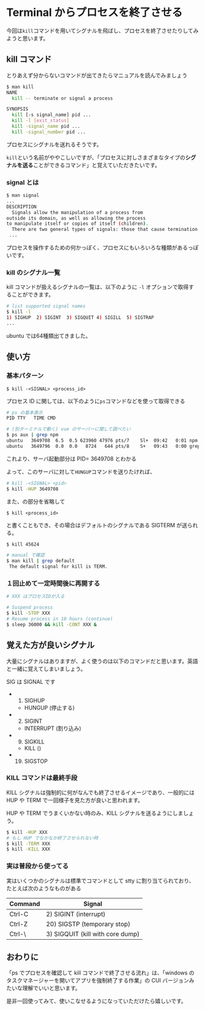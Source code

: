 # Terminal からプロセスを終了させる
今回は`kill`コマンドを用いてシグナルを飛ばし、プロセスを終了させたりしてみようと思います。

## kill コマンド
とりあえず分からないコマンドが出てきたらマニュアルを読んでみましょう

```sh
$ man kill
NAME
  kill -- terminate or signal a process

SYNOPSIS
  kill [-s signal_name] pid ...
  kill -l [exit_status]
  kill -signal_name pid ...
  kill -signal_number pid ...
```

プロセスにシグナルを送れるそうです。

`kill`という名前がややこしいですが、「プロセスに対しさまざまなタイプの**シグナルを送る**ことができるコマンド」と覚えていただきたいです。

### signal とは
```sh
$ man signal
...
DESCRIPTION
  Signals allow the manipulation of a process from 
outside its domain, as well as allowing the process 
to manipulate itself or copies of itself (children).
  There are two general types of signals: those that cause termination of a process and those that do not.
 ...
```

プロセスを操作するための何かっぽく、プロセスにもいろいろな種類があるっぽいです。

### kill のシグナル一覧
kill コマンドが扱えるシグナルの一覧は、以下のように `-l` オプションで取得することができます。

```sh
# list supported signal names
$ kill -l
1) SIGHUP  2) SIGINT  3) SIGQUIT 4) SIGILL  5) SIGTRAP
...
```

ubuntu では64種類出てきました。

## 使い方

### 基本パターン
`$ kill -<SIGNAL> <process_id>`

プロセス ID に関しては、以下のように`ps`コマンドなどを使って取得できる

```sh
# ps の基本表示
PID TTY   TIME CMD

# (別ターミナルで動く) vue のサーバーに関して調べたい
$ ps aux | grep npm
ubuntu   3649708  6.5  0.5 623960 47976 pts/7    Sl+  09:42   0:01 npm run serve
ubuntu   3649796  0.0  0.0   8724   644 pts/8    S+   09:43   0:00 grep --color=auto npm
```

これより、サーバ起動部分は PID= 3649708 とわかる

よって、このサーバに対して`HUNGUP`コマンドを送りたければ、

```sh
# kill -<SIGNAL> <pid>
$ kill -HUP 3649708
```

また、<SIGNAL>の部分を省略して

`$ kill <process_id>`

と書くこともでき、その場合はデフォルトのシグナルである SIGTERM が送られる。

```sh
$ kill 45624

# manual で確認
$ man kill | grep default
 The default signal for kill is TERM.
```

### １回止めて一定時間後に再開する
```sh
# XXX はプロセスIDが入る

# Suspend process
$ kill -STOP XXX
# Resume process in 10 hours (continue)
$ sleep 36000 && kill -CONT XXX &
```

## 覚えた方が良いシグナル
大量にシグナルはありますが、よく使うのは以下のコマンドだと思います。英語と一緒に覚えてしまいましょう。

SIG は SIGNAL です

- 1) SIGHUP
  - HUNGUP (停止する)
- 2) SIGINT 
  - INTERRUPT (割り込み)
- 9) SIGKILL
  - KILL ()
- 19) SIGSTOP 

### KILL コマンドは最終手段
KILL シグナルは強制的に何がなんでも終了させるイメージであり、一般的には HUP や TERM で一回様子を見た方が良いと思われます。

HUP や TERM でうまくいかない時のみ、KILL シグナルを送るようにしましょう。

```sh
$ kill -HUP XXX
# もし HUP でなかなか終了させられない時
$ kill -TERM XXX
$ kill -KILL XXX
```

### 実は普段から使ってる
実はいくつかのシグナルは標準でコマンドとして stty に割り当てられており、たとえば次のようなものがある

| Command | Signal |
| --- | --- |
| Ctrl-C | 2) SIGINT (interrupt) |
| Ctrl-Z | 20) SIGSTP (temporary stop) |
| Ctrl-\ | 3) SIGQUIT (kill with core dump) |

## おわりに
「ps でプロセスを確認して kill コマンドで終了させる流れ」は、「windows のタスクマネージャーを開いてアプリを強制終了する作業」の CUI バージョンみたいな理解でいいと思います。

是非一回使ってみて、使いこなせるようになっていただけたら嬉しいです。
